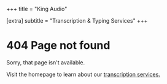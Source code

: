 +++
title = "King Audio"

[extra]
subtitle = "Transcription & Typing Services"
+++

# 404 Page not found

Sorry, that page isn't available. 

Visit the homepage to learn about our [transcription services.](/)

